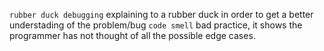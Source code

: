 `rubber duck debugging` explaining to a rubber duck in order to get a better understading of the problem/bug
`code smell` bad practice, it shows the programmer has not thought of all the possible edge cases.  